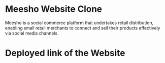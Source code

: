 # Meesho Website Clone

Meesho is a social commerce platform that undertakes retail distribution, enabling small retail merchants to connect and sell their products effectively via social media channels.


# Deployed link of the Website




   
   
